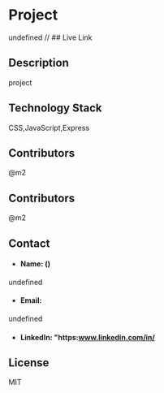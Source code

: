  # Project
undefined
// ## Live Link


## Description
project

## Technology Stack
CSS,JavaScript,Express
## Contributors
@m2
## Contributors
@m2
## Contact
* #### Name:  ()
undefined
* #### Email: []()
undefined
* #### LinkedIn: "https:www.linkedin.com/in/
## License
MIT
